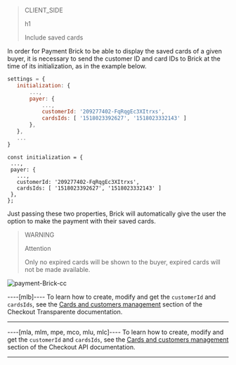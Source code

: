 > CLIENT_SIDE
>
> h1
>
> Include saved cards

In order for Payment Brick to be able to display the saved cards of a given buyer, it is necessary to send the customer ID and card IDs to Brick at the time of its initialization, as in the example below.

```Javascript
settings = {
   initialization: {
       ...,
       payer: {
           ...,
           customerId: '209277402-FqRqgEc3XItrxs',
           cardsIds: [ '1518023392627', '1518023332143' ]
       },
   },
   ...
}
```

```react-jsx
const initialization = {
 ...,
 payer: {
   ...,
   customerId: '209277402-FqRqgEc3XItrxs',
   cardsIds: [ '1518023392627', '1518023332143' ]
 },
};
```

Just passing these two properties, Brick will automatically give the user the option to make the payment with their saved cards.

> WARNING
>
> Attention
>
> Only no expired cards will be shown to the buyer, expired cards will not be made available.

![payment-Brick-cc](checkout-bricks/payment-brick-cc.en.gif)

----[mlb]----
To learn how to create, modify and get the `customerId` and `cardsIds`, see the [Cards and customers management](/developers/en/docs/checkout-api/customer-management) section of the Checkout Transparente documentation.

------------

----[mla, mlm, mpe, mco, mlu, mlc]---- 
To learn how to create, modify and get the `customerId` and `cardsIds`, see the [Cards and customers management](/developers/en/docs/checkout-api/customer-management) section of the Checkout API documentation.

------------